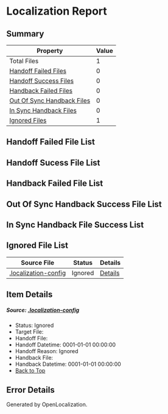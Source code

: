 # <a name='report-top'></a> Localization Report

## Summary
 Property | Value 
 -------- | ----- 
 Total Files | 1
[ Handoff Failed Files ](#handoff-failed-list)| 0
[ Handoff Success Files ](#handoff-success-list)| 0
[ Handback Failed Files ](#handback-failed-list)| 0
[ Out Of Sync Handback Files ](#outofsync-handback-success-list)| 0
[ In Sync Handback Files ](#insync-handback-success-list)| 0
[ Ignored Files ](#ignored-list)| 1

## <a name='handoff-failed-list'></a> Handoff Failed File List

## <a name='handoff-success-list'></a> Handoff Sucess File List

## <a name='handback-failed-list'></a> Handback Failed File List

## <a name='outofsync-handback-success-list'></a> Out Of Sync Handback Success File List

## <a name='insync-handback-success-list'></a> In Sync Handback File Success List

## <a name='ignored-list'></a> Ignored File List
 Source File | Status | Details 
 ----------- | ------ | ------- 
 [.localization-config](https://github.com/OpenLocalizationTest/oltest/blob/af78af3216cdaf478164f9ee76bd9c68c502a5f6/.localization-config) | Ignored | [Details](#44c464a08dbf62d71471374c459d78e5fe18d7550)

## Item Details
##### <a name='44c464a08dbf62d71471374c459d78e5fe18d7550'></a> Source: [.localization-config](https://github.com/OpenLocalizationTest/oltest/blob/af78af3216cdaf478164f9ee76bd9c68c502a5f6/.localization-config)
* Status: Ignored
* Target File: 
* Handoff File: 
* Handoff Datetime: 0001-01-01 00:00:00
* Handoff Reason: Ignored
* Handback File: 
* Handback Datetime: 0001-01-01 00:00:00
* [Back to Top](#report-top)


## Error Details

Generated by OpenLocalization.
